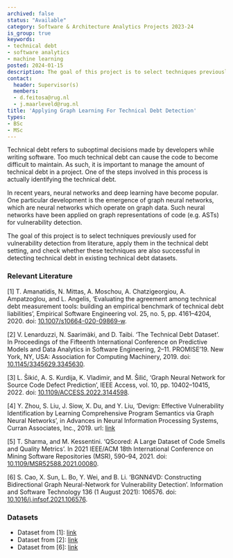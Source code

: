 ```yaml
---
archived: false
status: "Available"
category: Software & Architecture Analytics Projects 2023-24
is_group: true
keywords:
- technical debt
- software analytics
- machine learning
posted: 2024-01-15
description: The goal of this project is to select techniques previously used for vulnerability detection and check whether they are also successful in detecting technical debt in benchmark datasets.
contact:
  header: Supervisor(s)
  members:
  - d.feitosa@rug.nl
  - j.maarleveld@rug.nl
title: 'Applying Graph Learning For Technical Debt Detection'
types:
- BSc
- MSc
---
```


Technical debt refers to suboptimal decisions made by developers while writing software. Too much technical debt can cause the code to become difficult to maintain. As such, it is important to manage the amount of technical debt in a project. One of the steps involved in this process is actually identifying the technical debt.

In recent years, neural networks and deep learning have become popular. One particular development is the emergence of graph neural networks, which are neural networks which operate on graph data. Such neural networks have been applied on graph representations of code (e.g. ASTs) for vulnerability detection.

The goal of this project is to select techniques previously used for vulnerability detection from literature, apply them in the technical debt setting, and check whether these techniques are also successful in detecting technical debt in existing technical debt datasets.

### Relevant Literature

[1] T. Amanatidis, N. Mittas, A. Moschou, A. Chatzigeorgiou, A. Ampatzoglou, and L. Angelis, ‘Evaluating the agreement among technical debt measurement tools: building an empirical benchmark of technical debt liabilities’, Empirical Software Engineering vol. 25, no. 5, pp. 4161–4204, 2020.
doi: [10.1007/s10664-020-09869-w](https://doi.org/10.1007/s10664-020-09869-w).

[2] V. Lenarduzzi, N. Saarimäki, and D. Taibi. ‘The Technical Debt Dataset’. In Proceedings of the Fifteenth International Conference on Predictive Models and Data Analytics in Software Engineering, 2–11. PROMISE’19. New York, NY, USA: Association for Computing Machinery, 2019.
doi: [10.1145/3345629.3345630](https://doi.org/10.1145/3345629.3345630).

[3] L. Šikić, A. S. Kurdija, K. Vladimir, and M. Šilić, ‘Graph Neural Network for Source Code Defect Prediction’, IEEE Access, vol. 10, pp. 10402–10415, 2022.
doi: [10.1109/ACCESS.2022.3144598](https://doi.org/10.1109/ACCESS.2022.3144598).

[4] Y. Zhou, S. Liu, J. Siow, X. Du, and Y. Liu, ‘Devign: Effective Vulnerability Identification by Learning Comprehensive Program Semantics via Graph Neural Networks’, in Advances in Neural Information Processing Systems, Curran Associates, Inc., 2019.
url: [link](https://proceedings.neurips.cc/paper_files/paper/2019/hash/49265d2447bc3bbfe9e76306ce40a31f-Abstract.html)

[5] T. Sharma, and M. Kessentini. ‘QScored: A Large Dataset of Code Smells and Quality Metrics’. In 2021 IEEE/ACM 18th International Conference on Mining Software Repositories (MSR), 590–94, 2021.
doi: [10.1109/MSR52588.2021.00080](https://doi.org/10.1109/MSR52588.2021.00080).

[6] S. Cao, X. Sun, L. Bo, Y. Wei, and B. Li. ‘BGNN4VD: Constructing Bidirectional Graph Neural-Network for Vulnerability Detection’. Information and Software Technology 136 (1 August 2021): 106576.
doi: [10.1016/j.infsof.2021.106576](https://doi.org/10.1016/j.infsof.2021.106576).

### Datasets

* Dataset from [1]: [link](https://zenodo.org/records/3979784)
* Dataset from [2]: [link](https://github.com/clowee/The-Technical-Debt-Dataset)
* Dataset from [6]: [link](https://zenodo.org/records/4468361)
